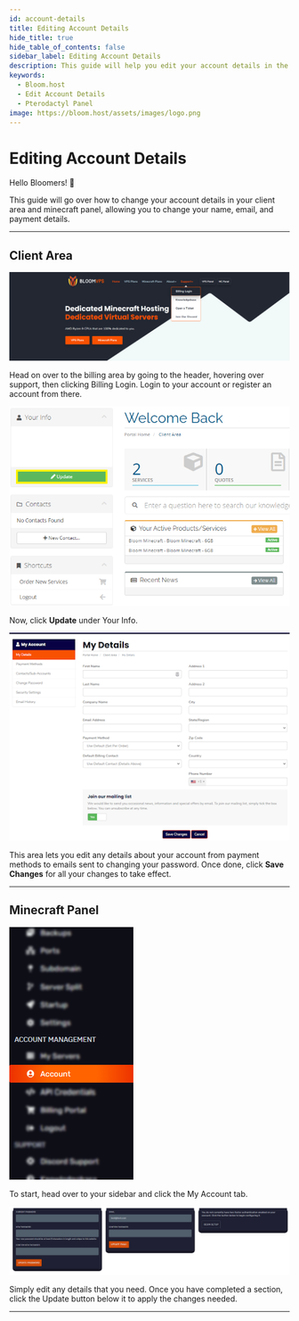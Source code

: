 ```yaml
---
id: account-details
title: Editing Account Details
hide_title: true
hide_table_of_contents: false
sidebar_label: Editing Account Details
description: This guide will help you edit your account details in the billing panel, and on the minecraft panel
keywords:
  - Bloom.host
  - Edit Account Details
  - Pterodactyl Panel
image: https://bloom.host/assets/images/logo.png
---
```

# Editing Account Details

Hello Bloomers! 👋

This guide will go over how to change your account details in your client area and minecraft panel, allowing you to change your name, email, and payment details.

---

## Client Area

![Bloom.host Editing Account Details](../../static/imgs/extras/account_details/1.png)

Head on over to the billing area by going to the header, hovering over support, then clicking Billing Login. Login to your account or register an account from there. 

![Bloom.host Editing Account Details](../../static/imgs/extras/account_details/2.png)

Now, click **Update** under Your Info. 

![Bloom.host Editing Account Details](../../static/imgs/extras/account_details/3.png)

This area lets you edit any details about your account from payment methods to emails sent to changing your password. Once done, click **Save Changes** for all your changes to take effect. 

---

## Minecraft Panel

![Bloom.host Editing Account Details](../../static/imgs/extras/account_details/4.png)

To start, head over to your sidebar and click the My Account tab. 

![Bloom.host Editing Account Details](../../static/imgs/extras/account_details/5.png)

Simply edit any details that you need. Once you have completed a section, click the Update button below it to apply the changes needed. 

---